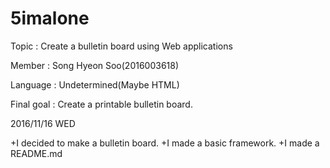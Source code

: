# 5imalone

Topic : Create a bulletin board using Web applications

Member : Song Hyeon Soo(2016003618)

Language : Undetermined(Maybe HTML)

Final goal : Create a printable bulletin board.

2016/11/16 WED

+I decided to make a bulletin board.
+I made a basic framework.
+I made a README.md


